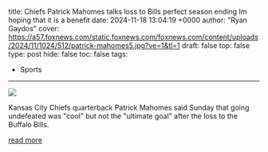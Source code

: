 title: Chiefs Patrick Mahomes talks loss to Bills perfect season ending Im hoping that it is a benefit
date: 2024-11-18 13:04:19 +0000
author: "Ryan Gaydos"
cover: https://a57.foxnews.com/static.foxnews.com/foxnews.com/content/uploads/2024/11/1024/512/patrick-mahomes5.jpg?ve=1&tl=1
draft: false
top: false
type: post
hide: false
toc: false
tags:
  - Sports
---

![](https://a57.foxnews.com/static.foxnews.com/foxnews.com/content/uploads/2024/11/1024/512/patrick-mahomes5.jpg?ve=1&tl=1)

Kansas City Chiefs quarterback Patrick Mahomes said Sunday that going undefeated was "cool" but not the "ultimate goal" after the loss to the Buffalo Bills.

[read more](https://www.foxnews.com/sports/chiefs-patrick-mahomes-talks-loss-bills-perfect-season-ending-im-hoping-benefit)
